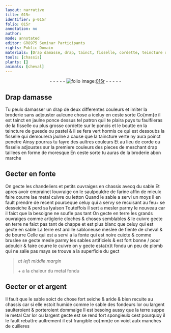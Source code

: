 ```yaml
---
layout: narrative
title: 015r
identifier: p-015r
folio: 015r
annotation: no
author:
mode: annotated
editor: GR8975 Seminar Participants
rights: Public Domain
materials: [Drap damasse, drap, tainct, fisselle, cordette, teincture de guesde ou pastel, taincture verte, corde, fonte, farine, cuivre, letton, terre, ardille sabloneuse, fiente de cheval, bourre, sablesartificiels, plomb, metal, or, argent]
tools: [chassis]
plants: []
animals: [cheval]
---
```


<div class="folio" align="center">- - - - - <a href="http://gallica.bnf.fr/ark:/12148/btv1b10500001g/f35.image" target="_blank"><img src="https://cu-mkp.github.io/2017-workshop-edition/assets/photo-icon.png" alt="folio image: " style="display:inline-block; margin-bottom:-3px;"/>015r</a> - - - - - </div>  
  

## <span class="m">Drap damasse</span>

 
Tu peulx damasser un <span class="m">drap</span> de deux differentes couleurs
 et imiter la broderie sans adjouster aulcune chose a iceluy en ceste
 sorte Co{mm}e il est <span class="m">tainct</span> en jaulne ponce dessus tel patron quil te
 plaira puys tu faulfileras de la <span class="m">fisselle</span> ou plus grosse <span class="m">cordette</span>
 sur le poncis et le boutte en la <span class="m">teincture de guesde ou pastel</span> & il
 se fera vert hormis ce qui est dessoubs la <span class="m">fisselle</span> qui demourera
 jaulne a cause que la <span class="m">taincture verte</span> ny aura poinct penetre Ainsy
 pourras tu fayre des aultres couleurs Et au lieu de <span class="m">corde</span> ou <span class="m">fisselle</span>
 adjoustes sur la premiere couleurs des pieces de meschant <span class="m">drap</span> taillees
 en forme de moresque En ceste sorte tu auras de la broderie abon
 marche
 
 
  

## Gecter en <span class="m">fonte</span>

 
On gecte les chandeliers et petits ouvraiges en <span class="tl">chassis</span> avecq
 du sable Et apres avoir emprainct louvraige on le saulpouldre
 de <span class="m">farine</span> affin de mieulx faire courre lae metal <span class="m">cuivre</span> ou <span class="m">letton</span>
 Quand le sable a servi un <span class="ms">moys</span> il en fault prendre de recent
 pourceque celuy qui a servy se recuisant au feu\+ se desseiche &
 perd sa lyaison Touteffois il sert a mesler parmy le nouveau
 car il faict que la besoigne ne soufle pas tant On gecte en <span class="m">terre</span>
 les grands ouvraiges comme artiglerie cloches & choses semblables
 & le <span class="m">cuivre</span> gecte en <span class="m">terre</span> ne faict pas tant de chappe et est plus
 blanc que celuy qui est gecte en sable La <span class="m">terre</span> est <span class="m">ardille sabloneuse</span>
 meslee de <span class="m">fiente de <span class="al">cheval</span></span> & de <span class="m">bourre</span> Celle qui est a servi a la <span class="m">fonte</span>
 qui est noire cuicte & comme bruslee se gecte mesle parmy les <span class="m">sables
artificiels</span> & est fort bonne / pour adoulcir & faire courre le <span class="m">cuivre</span> on y
 gecte esta{n}t fondu un peu de <span class="m">plomb</span> qui ne salie pas mays se trouve a la
 superficie du gect
 
> *at left middle margin*
> 
>   \+
 a la chaleur
 du <span class="m">metal</span> fondu
 
 
  

## Gecter <span class="m">or</span> et <span class="m">argent</span>

 
Il fault que le sable soict de chose fort seiche & aride & bien
 recuite au <span class="tl">chassis</span> car si elle estoit humide comme le sable des
 <span class="pro">fondeurs</span> l<span class="m">or</span> ou l<span class="m">argent</span> saulteroient & porteroient dommaige Il est
 besoing aussy que la <span class="m">terre</span> suppe le <span class="m">metal</span> Car l<span class="m">or</span> ou l<span class="m">argent</span> gecte
 est se rend fort spongieulx cest pourquoy il le fault rebattre aultrement
 il est frangible co{mm}e on voict aulx manches de cuilleres
 
